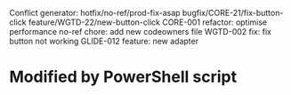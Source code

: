 Conflict generator:
 hotfix/no-ref/prod-fix-asap bugfix/CORE-21/fix-button-click feature/WGTD-22/new-button-click  CORE-001 refactor: optimise performance no-ref chore: add new codeowners file WGTD-002 fix: fix button not working GLIDE-012 feature: new adapter
# Modified by PowerShell script
